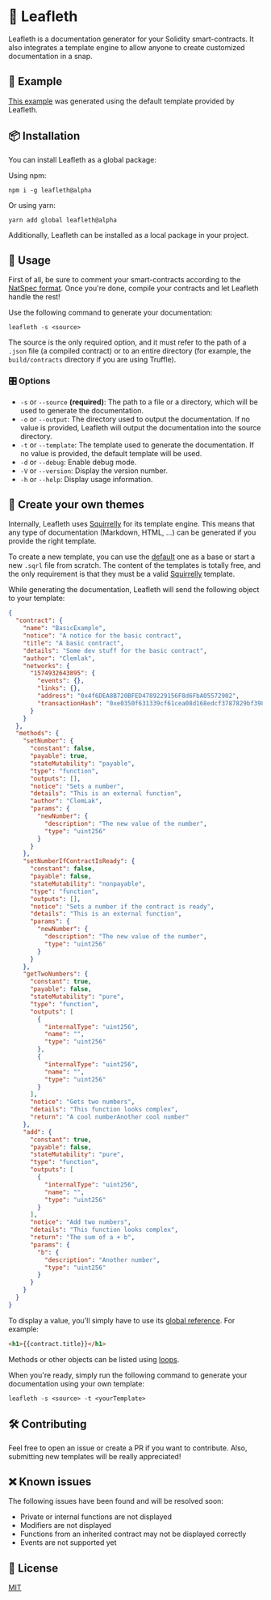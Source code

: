 # 📑 Leafleth

Leafleth is a documentation generator for your Solidity smart-contracts. It also integrates a template engine to allow anyone to create customized documentation in a snap.

## 🎉 Example

[This example](https://github.com/clemlak/leafleth/blob/master/examples/BasicExample.md) was generated using the default template provided by Leafleth.

## 📦 Installation

You can install Leafleth as a global package:

Using npm:

`npm i -g leafleth@alpha`

Or using yarn:

`yarn add global leafleth@alpha`

Additionally, Leafleth can be installed as a local package in your project.

## 🚀 Usage

First of all, be sure to comment your smart-contracts according to the [NatSpec format](https://solidity.readthedocs.io/en/latest/natspec-format.html). Once you're done, compile your contracts and let Leafleth handle the rest!

Use the following command to generate your documentation:

`leafleth -s <source>`

The source is the only required option, and it must refer to the path of a `.json` file (a compiled contract) or to an entire directory (for example, the `build/contracts` directory if you are using Truffle).

### 🎛 Options

* `-s` or `--source` **(required)**: The path to a file or a directory, which will be used to generate the documentation.
* `-o` or `--output`: The directory used to output the documentation. If no value is provided, Leafleth will output the documentation into the source directory.
* `-t` or `--template`: The template used to generate the documentation. If no value is provided, the default template will be used.
* `-d` or `--debug`: Enable debug mode.
* `-V` or `--version`: Display the version number.
* `-h` or `--help`: Display usage information.

## 🎨 Create your own themes

Internally, Leafleth uses [Squirrelly](https://squirrelly.js.org/) for its template engine. This means that any type of documentation (Markdown, HTML, ...) can be generated if you provide the right template.

To create a new template, you can use the [default](https://github.com/clemlak/leafleth/blob/master/templates/default.sqrl) one as a base or start a new `.sqrl` file from scratch. The content of the templates is totally free, and the only requirement is that they must be a valid [Squirrelly](https://squirrelly.js.org/) template.

While generating the documentation, Leafleth will send the following object to your template:

```json
{
  "contract": {
    "name": "BasicExample",
    "notice": "A notice for the basic contract",
    "title": "A basic contract",
    "details": "Some dev stuff for the basic contract",
    "author": "Clemlak",
    "networks": {
      "1574932643895": {
        "events": {},
        "links": {},
        "address": "0x4f6DEA8B720BFED4789229156F8d6FbA05572902",
        "transactionHash": "0xe0350f631339cf61cea08d168edcf3787829bf39825437fa9c1c3a4561de8b89"
      }
    }
  },
  "methods": {
    "setNumber": {
      "constant": false,
      "payable": true,
      "stateMutability": "payable",
      "type": "function",
      "outputs": [],
      "notice": "Sets a number",
      "details": "This is an external function",
      "author": "ClemLak",
      "params": {
        "newNumber": {
          "description": "The new value of the number",
          "type": "uint256"
        }
      }
    },
    "setNumberIfContractIsReady": {
      "constant": false,
      "payable": false,
      "stateMutability": "nonpayable",
      "type": "function",
      "outputs": [],
      "notice": "Sets a number if the contract is ready",
      "details": "This is an external function",
      "params": {
        "newNumber": {
          "description": "The new value of the number",
          "type": "uint256"
        }
      }
    },
    "getTwoNumbers": {
      "constant": true,
      "payable": false,
      "stateMutability": "pure",
      "type": "function",
      "outputs": [
        {
          "internalType": "uint256",
          "name": "",
          "type": "uint256"
        },
        {
          "internalType": "uint256",
          "name": "",
          "type": "uint256"
        }
      ],
      "notice": "Gets two numbers",
      "details": "This function looks complex",
      "return": "A cool numberAnother cool number"
    },
    "add": {
      "constant": true,
      "payable": false,
      "stateMutability": "pure",
      "type": "function",
      "outputs": [
        {
          "internalType": "uint256",
          "name": "",
          "type": "uint256"
        }
      ],
      "notice": "Add two numbers",
      "details": "This function looks complex",
      "return": "The sum of a + b",
      "params": {
        "b": {
          "description": "Another number",
          "type": "uint256"
        }
      }
    }
  }
}
```

To display a value, you'll simply have to use its [global reference](https://squirrelly.js.org/docs/v7/global-refs/). For example:

```html
<h1>{{contract.title}}</h1>
```

Methods or other objects can be listed using [loops](https://squirrelly.js.org/docs/v7/cheatsheet#looping-over-objects).

When you're ready, simply run the following command to generate your documentation using your own template:

`leafleth -s <source> -t <yourTemplate>`

## 🛠 Contributing

Feel free to open an issue or create a PR if you want to contribute. Also, submitting new templates will be really appreciated!

## ❌ Known issues

The following issues have been found and will be resolved soon:
* Private or internal functions are not displayed
* Modifiers are not displayed
* Functions from an inherited contract may not be displayed correctly
* Events are not supported yet

## 📄 License

[MIT](https://github.com/clemlak/leafleth/blob/master/LICENSE)

